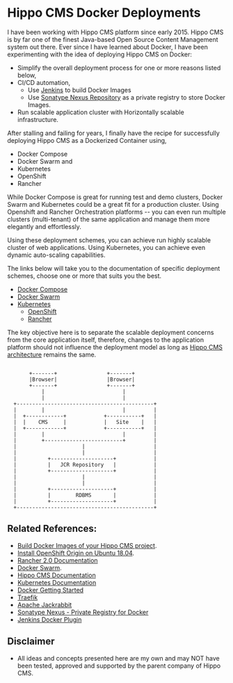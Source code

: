 Hippo CMS Docker Deployments
=============================
I have been working with Hippo CMS platform since early 2015. Hippo CMS is by far one of the finest Java-based Open Source Content Management system out there. Ever since I have learned about Docker, I have been experimenting with the idea of deploying Hippo CMS on Docker:
* Simplify the overall deployment process for one or more reasons listed below, 
* CI/CD automation,
  * Use [Jenkins](https://wiki.jenkins.io/display/JENKINS/Docker+Plugin) to build Docker Images
  * Use [Sonatype Nexus Repository](https://help.sonatype.com/repomanager3/private-registry-for-docker) as a private registry to store Docker Images. 
* Run scalable application cluster with Horizontally scalable infrastructure.

After stalling and failing for years, I finally have the recipe for successfully deploying Hippo CMS as a Dockerized Container using, 
* Docker Compose
* Docker Swarm and 
* Kubernetes 
 * OpenShift 
 * Rancher 

While Docker Compose is great for running test and demo clusters, Docker Swarm and Kubernetes could be a great fit for a production cluster. Using Openshift and Rancher Orchestration platforms -- you can even run multiple clusters (multi-tenant) of the same application and manage them more elegantly and effortlessly. 

Using these deployment schemes, you can achieve run highly scalable cluster of web applications. Using Kubernetes, you can achieve even dynamic auto-scaling capabilities. 

The links below will take you to the documentation of specific deployment schemes, choose one or more that suits you the best.

* [Docker Compose](https://github.com/maheshacharya/hippo-docker-deployments/blob/master/docker-compose/README.md)
* [Docker Swarm](https://github.com/maheshacharya/hippo-docker-deployments/tree/master/docker-swarm)
* [Kubernetes](https://github.com/maheshacharya/hippo-docker-deployments/tree/master/kubernetes)
  * [OpenShift](https://github.com/maheshacharya/hippo-docker-deployments/blob/master/kubernetes/openshift/README.md)
  * [Rancher](https://github.com/maheshacharya/hippo-docker-deployments/blob/master/kubernetes/rancher/README.md)

The key objective here is to separate the scalable deployment concerns from the core application itself, therefore, changes to the application platform should not influence the deployment model as long as [Hippo CMS architecture](https://www.onehippo.org/library/architecture/hippo-cms-architecture.html) remains the same.
```
                                                    
       +-------+                +-------+         
       |Browser|                |Browser|             
       +-------+                +-------+          
           |                         |               
           |                         |                
  +--------------------------------------------+     
  |        |                         |         |
  |  +------------+            +-----------+   |      
  |  |    CMS     |            |   Site    |   |      
  |  +------------+            +-----------+   |      
  |        |                         |         |       
  |        +-------------------------+         |       
  |                     |                      |      
  |                     |                      |       
  |          +--------------------+            |      
  |          |   JCR Repository   |            |     
  |          +--------------------+            |      
  |                     |                      |      
  |                     |                      |    
  |          +--------------------+            |    
  |          |        RDBMS       |            |     
  |          +--------------------+            |   
  +--------------------------------------------+    
```

Related References:
----------
* [Build Docker Images of your Hippo CMS project](https://medium.com/@maheshacharya_44641/hippo-cms-docker-containerization-703e2e4e496c).
* [Install OpenShift Origin on Ubuntu 18.04](https://medium.com/@maheshacharya_44641/install-openshift-origin-on-ubuntu-18-04-7b98773c2ee6).
* [Rancher 2.0 Documentation](https://rancher.com/docs/rancher/v2.x/en/)
* [Docker Swarm](https://docs.docker.com/engine/swarm/).
* [Hippo CMS Documentation](https://www.onehippo.org/library/about/introduction-hippo.html)
* [Kubernetes Documentation](https://kubernetes.io/docs/home/?path=browse)
* [Docker Getting Started](https://docs.docker.com/get-started/)
* [Traefik](https://docs.traefik.io/)
* [Apache Jackrabbit](http://jackrabbit.apache.org/jcr/index.html)
* [Sonatype Nexus - Private Registry for Docker](https://help.sonatype.com/repomanager3/private-registry-for-docker)
* [Jenkins Docker Plugin](https://wiki.jenkins.io/display/JENKINS/Docker+Plugin)


Disclaimer
-------
* All ideas and concepts presented here are my own and may NOT have been tested, approved and supported by the parent company of Hippo CMS.

